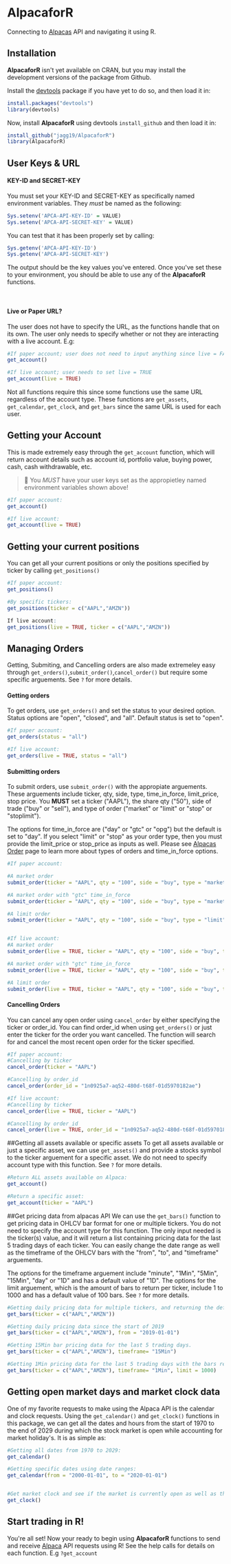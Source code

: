 # AlpacaforR
Connecting to [Alpacas](https://alpaca.markets) API and navigating it using R.

## Installation

**AlpacaforR** isn't yet available on CRAN, but you may install the development versions of the package from Github.

Install the [devtools](https://cran.r-project.org/web/packages/devtools/readme/README.html) package if you have yet to do so, and then load it in:

```r
install.packages("devtools")
library(devtools)
```

Now, install **AlpacaforR** using devtools `install_github` and then load it in:

```r
install_github("jagg19/AlpacaforR")
library(AlpacaforR)
```




## User Keys & URL 


#### KEY-ID and SECRET-KEY

You must set your KEY-ID and SECRET-KEY as specifically named environment variables. They *must* be named as the following:
```r
Sys.setenv('APCA-API-KEY-ID' = VALUE)
Sys.setenv('APCA-API-SECRET-KEY' = VALUE)
```

You can test that it has been properly set by calling:
```r
Sys.getenv('APCA-API-KEY-ID')
Sys.getenv('APCA-API-SECRET-KEY')
```

The output should be the key values you've entered. Once you've set these to your environment, you should be able to use any of the **AlpacaforR** functions. 

<br>

#### Live or Paper URL?
The user does not have to specify the URL, as the functions handle that on its own. The user only needs to specify whether or not they are interacting with a live account. E.g:

```r
#If paper account; user does not need to input anything since live = FALSE is the default.
get_account()

#If live account; user needs to set live = TRUE
get_account(live = TRUE)
```

Not all functions require this since some functions use the same URL regardless of the account type. These functions are `get_assets`, `get_calendar`, `get_clock`, and `get_bars` since the same URL is used for each user.


## Getting your Account
This is made extremely easy through the `get_account` function, which will return account details such as account id, portfolio value, buying power, cash, cash withdrawable, etc. 
> 🛑 You *MUST* have your user keys set as the appropietley named environment variables shown above!

```r
#If paper account: 
get_account()

#If live account:
get_account(live = TRUE)
```

## Getting your current positions
You can get all your current positions or only the positions specified by ticker by calling `get_positions()`

```r
#If paper account:
get_positions()

#By specific tickers:
get_positions(ticker = c("AAPL","AMZN"))

If live account:
get_positions(live = TRUE, ticker = c("AAPL","AMZN"))
```


## Managing Orders
Getting, Submiting, and Cancelling orders are also made extremeley easy through `get_orders()`,`submit_order()`,`cancel_order()` but require some specific arguements. See `?` for more details.


#### Getting orders
To get orders, use `get_orders()` and set the status to your desired option. Status options are "open", "closed", and "all". Default status is set to "open".

```r
#If paper account:
get_orders(status = "all") 

#If live account:
get_orders(live = TRUE, status = "all") 
```

#### Submitting orders
To submit orders, use `submit_order()` with the appropiate arguements. These arguements include ticker, qty, side, type, time_in_force, limit_price, stop price. You **MUST** set a ticker ("AAPL"), the share qty ("50"), side of trade ("buy" or "sell"), and type of order ("market" or "limit" or "stop" or "stoplimit"). 

The options for time_in_force are ("day" or "gtc" or "opg") but the default is set to "day". If you select "limit" or "stop" as your order type, then you must provide the limit_price or stop_price as inputs as well. Please see [Alpacas Order](https://docs.alpaca.markets/orders/) page to learn more about types of orders and time_in_force options. 

```r
#If paper account:

#A market order
submit_order(ticker = "AAPL", qty = "100", side = "buy", type = "market")

#A market order with "gtc" time_in_force
submit_order(ticker = "AAPL", qty = "100", side = "buy", type = "market", time_in_force = "gtc")

#A limit order
submit_order(ticker = "AAPL", qty = "100", side = "buy", type = "limit", limit_price = "100")


#If live account:
#A market order
submit_order(live = TRUE, ticker = "AAPL", qty = "100", side = "buy", type = "market")

#A market order with "gtc" time_in_force
submit_order(live = TRUE, ticker = "AAPL", qty = "100", side = "buy", type = "market", time_in_force = "gtc")

#A limit order
submit_order(live = TRUE, ticker = "AAPL", qty = "100", side = "buy", type = "limit", limit_price = "100")
```


#### Cancelling Orders
You can cancel any open order using `cancel_order` by either specifying the ticker or order_id. You can find order_id when using `get_orders()` or just enter the ticker for the order you want cancelled. The function will search for and cancel the most recent open order for the ticker specified.

```r
#If paper account:
#Cancelling by ticker
cancel_order(ticker = "AAPL")

#Cancelling by order_id
cancel_order(order_id = "1n0925a7-aq52-480d-t68f-01d5970182ae")

#If live account:
#Cancelling by ticker
cancel_order(live = TRUE, ticker = "AAPL")

#Cancelling by order_id
cancel_order(live = TRUE, order_id = "1n0925a7-aq52-480d-t68f-01d5970182ae")
```


##Getting all assets available or specific assets
To get all assets available or just a specific asset, we can use `get_assets()` and provide a stocks symbol to the ticker arguement for a specific asset. We do not need to specify account type with this function. See `?` for more details.

```r
#Return ALL assets available on Alpaca:
get_account()

#Return a specific asset:
get_account(ticker = "AAPL")
```

##Get pricing data from alpacas API
We can use the `get_bars()` function to get pricing data in OHLCV bar format for one or multiple tickers. You do not need to specify the account type for this function. The only input needed is the ticker(s) value, and it will return a list containing pricing data for the last 5 trading days of each ticker. You can easily change the date range as well as the timeframe of the OHLCV bars with the "from", "to", and "timeframe" arguements. 




The options for the timeframe arguement include "minute", "1Min", "5Min", "15Min", "day" or "1D" and has a default value of "1D". The options for the limit arguement, which is the amount of bars to return per ticker, include 1 to 1000 and has a default value of 100 bars. See `?` for more details.

```r
#Getting daily pricing data for multiple tickers, and returning the default timeframe (last 5 trading days).
get_bars(ticker = c("AAPL","AMZN"))

#Getting daily pricing data since the start of 2019
get_bars(ticker = c("AAPL","AMZN"), from = "2019-01-01")

#Getting 15Min bar pricing data for the last 5 trading days.
get_bars(ticker = c("AAPL","AMZN"), timeframe= "15Min")

#Getting 1Min pricing data for the last 5 trading days with the bars returned limit set to the max of 1000.
get_bars(ticker = c("AAPL","AMZN"), timeframe= "1Min", limit = 1000)
```

## Getting open market days and market clock data
One of my favorite requests to make using the Alpaca API is the calendar and clock requests. Using the `get_calendar()` and `get_clock()` functions in this package, we can get all the dates and hours from the start of 1970 to the end of 2029 during which the stock market is open while accounting for market holiday's. It is as simple as:

```r
#Getting all dates from 1970 to 2029:
get_calendar()

#Getting specific dates using date ranges:
get_calendar(from = "2000-01-01", to = "2020-01-01")


#Get market clock and see if the market is currently open as well as the times of the next open and close.
get_clock()
```



## Start trading in R!
You're all set! Now your ready to begin using **AlpacaforR** functions to send and receive [Alpaca](https://alpaca.markets) API requests using R! See the help calls for details on each function. E.g `?get_account` 
